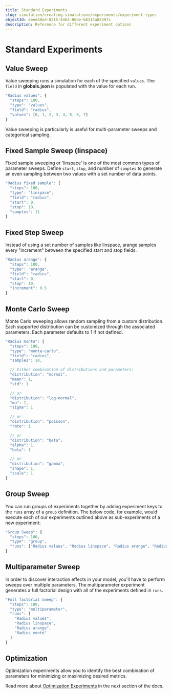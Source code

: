 ```yaml
---
title: Standard Experiments
slug: simulation/creating-simulations/experiments/experiment-types
objectId: eeee40ed-8215-4464-86be-b8314a8239fc
description: Reference for different experiment options
---
```


# Standard Experiments

## Value Sweep

Value sweeping runs a simulation for each of the specified `values`. The `field` in **globals.json** is populated with the value for each run.

```javascript
"Radius values": {
  "steps": 100,
  "type": "values",
  "field": "radius",
  "values": [0, 1, 2, 3, 4, 5, 6, 7]
}
```

<Hint style="info">
Value sweeping is particularly is useful for multi-parameter sweeps and categorical sampling.
</Hint>

## Fixed Sample Sweep \(linspace\)

Fixed sample sweeping or 'linspace' is one of the most common types of parameter sweeps. Define `start`, `stop`, and number of `samples` to generate an even sampling between two values with a set number of data points.

```javascript
"Radius fixed sample": {
  "steps": 100,
  "type": "linspace",
  "field": "radius",
  "start": 0,
  "stop": 10,
  "samples": 11
}
```

## Fixed Step Sweep

Instead of using a set number of samples like linspace, arange samples every "increment" between the specified start and stop fields.

```javascript
"Radius arange": {
  "steps": 100,
  "type": "arange",
  "field": "radius",
  "start": 0,
  "stop": 10,
  "increment": 0.5
}
```

## Monte Carlo Sweep

Monte Carlo sweeping allows random sampling from a custom distribution. Each supported distribution can be customized through the associated parameters. Each parameter defaults to 1 if not defined.

```javascript
"Radius monte": {
  "steps": 100,
  "type": "monte-carlo",
  "field": "radius",
  "samples": 10,

  // Either combination of distributions and parameters:
  "distribution": "normal",
  "mean": 1,
  "std": 1

  // or
  "distribution": "log-normal",
  "mu": 1,
  "sigma": 1

  // or  
  "distribution": "poisson",
  "rate": 1

  // or  
  "distribution": "beta",
  "alpha": 1,
  "beta": 1

  // or  
  "distribution": "gamma",
  "shape": 1,
  "scale": 1
}
```

## Group Sweep

You can run groups of experiments together by adding experiment keys to the `runs` array of a `group` definition. The below code, for example, would execute each of our experiments outlined above as sub-experiments of a new experiment:

```javascript
"Group Sweep": {
  "steps": 100,
  "type": "group",
  "runs": ["Radius values", "Radius linspace", "Radius arange", "Radius monte"]
}
```

## Multiparameter Sweep

In order to discover interaction effects in your model, you'll have to perform sweeps over multiple parameters. The multiparameter experiment generates a full factorial design with all of the experiments defined in `runs`.

```javascript
"Full factorial sweep": {
  "steps": 100,
  "type": "multiparameter",
  "runs": [
    "Radius values", 
    "Radius linspace", 
    "Radius arange", 
    "Radius monte"
  ]
}
```

## Optimization

<Hint style="info">
Optimization experiments allow you to identify the best combination of parameters for minimizing or maximizing desired metrics.
</Hint>

Read more about [Optimization Experiments](/docs/simulation/creating-simulations/experiments/optimization-experiments) in the next section of the docs.

